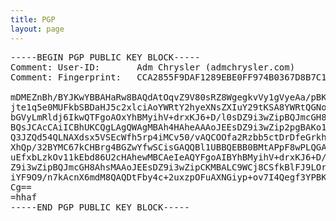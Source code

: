 ```yaml
---
title: PGP
layout: page
---
```


<pre>
-----BEGIN PGP PUBLIC KEY BLOCK-----
Comment: User-ID:		Adm Chrysler (admchrysler.com) 
Comment: Fingerprint:	CCA2855F9DAF1289EBE0FF974B0367D8B7C198A9

mDMEZnBh/BYJKwYBBAHaRw8BAQdAtOqvZ9V80sRZ8WgegkvVy1gVyeAa/pBK1vyY
jte1q5e0MUFkbSBDaHJ5c2xlciAoYWRtY2hyeXNsZXIuY29tKSA8YWRtQGNocnlz
bGVyLmRldj6IkwQTFgoAOxYhBMyihV+drxKJ6+D/l0sDZ9i3wZipBQJmcGH8AhsD
BQsJCAcCAiICBhUKCQgLAgQWAgMBAh4HAheAAAoJEEsDZ9i3wZip2pgBAKo1YGfY
Q3JZQd54QLNAXdsx5VSEcWfh5rp4iMCv50/vAQCOOfa2Rzbb5ctDrDfeGrkhwq+P
XhQp/32BYMC67kCHBrg4BGZwYfwSCisGAQQBl1UBBQEBB0BMtAPpF8wPLQGAD5g0
uEfxbLzkOv11kEbd86U2cHAhewMBCAeIeAQYFgoAIBYhBMyihV+drxKJ6+D/l0sD
Z9i3wZipBQJmcGH8AhsMAAoJEEsDZ9i3wZipCKMBALC9WCj8CSfkBlFJ9LOrHgub
iYF9O9/n7kAcnX6mdM8QAQDtFby4c+2uxzpOFuAXNGiyp+ov7I4Qegf3YPBKI1sT
Cg==
=hhaf
-----END PGP PUBLIC KEY BLOCK-----
</pre>
